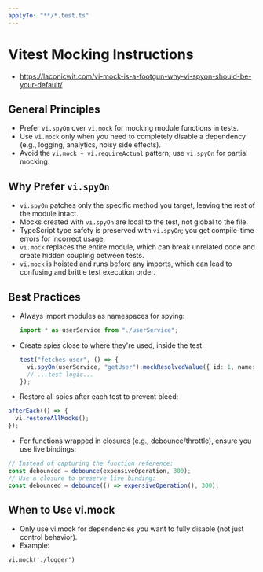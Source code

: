 ```yaml
---
applyTo: "**/*.test.ts"
---
```


# Vitest Mocking Instructions

- https://laconicwit.com/vi-mock-is-a-footgun-why-vi-spyon-should-be-your-default/

## General Principles

- Prefer `vi.spyOn` over `vi.mock` for mocking module functions in tests.
- Use `vi.mock` only when you need to completely disable a dependency (e.g., logging, analytics, noisy side effects).
- Avoid the `vi.mock + vi.requireActual` pattern; use `vi.spyOn` for partial mocking.

## Why Prefer `vi.spyOn`

- `vi.spyOn` patches only the specific method you target, leaving the rest of the module intact.
- Mocks created with `vi.spyOn` are local to the test, not global to the file.
- TypeScript type safety is preserved with `vi.spyOn`; you get compile-time errors for incorrect usage.
- `vi.mock` replaces the entire module, which can break unrelated code and create hidden coupling between tests.
- `vi.mock` is hoisted and runs before any imports, which can lead to confusing and brittle test execution order.

## Best Practices

- Always import modules as namespaces for spying:

  ```ts
  import * as userService from "./userService";
  ```

- Create spies close to where they're used, inside the test:

  ```ts
  test("fetches user", () => {
    vi.spyOn(userService, "getUser").mockResolvedValue({ id: 1, name: "John" });
    // ...test logic...
  });
  ```

- Restore all spies after each test to prevent bleed:

```ts
afterEach(() => {
  vi.restoreAllMocks();
});
```

- For functions wrapped in closures (e.g., debounce/throttle), ensure you use live bindings:

```ts
// Instead of capturing the function reference:
const debounced = debounce(expensiveOperation, 300);
// Use a closure to preserve live binding:
const debounced = debounce(() => expensiveOperation(), 300);
```

## When to Use vi.mock

- Only use vi.mock for dependencies you want to fully disable (not just control behavior).
- Example:

```
vi.mock('./logger')
```
